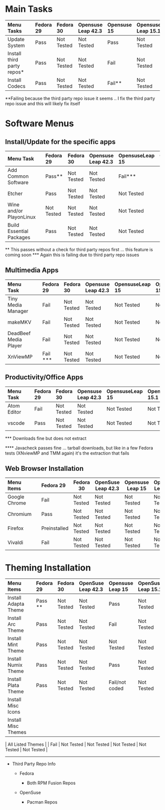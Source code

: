 
# Main Tasks 

| Menu Tasks                 |   | Fedora 29 | Fedora 30  | Opensuse Leap 42.3 | Opensuse 15 | Opensuse Leap 15.1 | OpenSuse TW |
|:---------------------------|:--|:----------|:-----------|:-------------------|:------------|:-------------------|:------------|
| Update System              |   | Pass      | Not Tested | Not Tested         | Pass        | Not Tested         | Pass        |
| Install third party repos* |   | Pass      | Not Tested | Not Tested         | Fail        | Not Tested         | Fail        |
| Install Codecs             |   | Pass      | Not Tested | Not Tested         | Fail**      | Not Tested         | Not Tested  |

**Failing because the third party repo issue it seems .. I fix the third party repo issue and this will likely fix itself 


# Software Menus
## Install/Update for the specific apps

| Menu Task                |   | Fedora 29  | Fedora 30  | Opensuse Leap 42.3 | OpensuseLeap 15 | OpensuseLeap 15.1 | Opensuse TW |
|:-------------------------|:--|:-----------|:-----------|:-------------------|:----------------|:------------------|:------------|
| Add Common Software      |   | Pass**     | Not Tested | Not Tested         | Fail***     | Not Tested        | Pass **     |
| Etcher                   |   | Pass       | Not Tested | Not Tested         | Not Tested      | Not Tested        | Not Tested  |
| Wine and/or PlayonLinux  |   | Not Tested | Not Tested | Not Tested         | Not Tested      | Not Tested        | Fail        |
| Build Essential Packages |   | Pass       | Not Tested | Not Tested         | Not Tested      | Not Tested        | Pass        |

** This passes without a check for third party repos first ... this feature is coming soon 
*** Again this is failing due to third party repo issues 

## Multimedia Apps

| Menu Task             |   | Fedora 29 | Fedora 30  | Opensuse Leap 42.3 | OpensuseLeap 15 | OpensuseLeap 15.1 | Opensuse TW |
|:----------------------|:--|:----------|:-----------|:-------------------|:----------------|:------------------|:------------|
| Tiny Media Manager    |   | Fail      | Not Tested | Not Tested         | Not Tested      | Not Tested        | Fail ****   |
| makeMKV               |   | Fail      | Not Tested | Not Tested         | Not Tested      | Not Tested        | Not Tested  |
| DeadBeef Media Player |   | Fail      | Not Tested | Not Tested         | Not Tested      | Not Tested        | Pass        |
| XnViewMP              |   | Fail ***  | Not Tested | Not Tested         | Not Tested      | Not Tested        | Fail ****   |


## Productivity/Office Apps 

| Menu Task   |   | Fedora 29 | Fedora 30  | Opensuse Leap 42.3 | OpensuseLeap 15 | OpensuseLeap 15.1 | Opensuse TW |
|:------------|:--|:----------|:-----------|:-------------------|:----------------|:------------------|:------------|
| Atom Editor |   | Fail      | Not Tested | Not Tested         | Not Tested      | Not Tested        | Fail        |
| vscode      |   | Pass      | Not Tested | Not Tested         | Not Tested      | Not Tested        | Pass        |




*** Downloads fine but does not extract

**** Javacheck passes fine ... tarball downloads, but like in a few Fedora tests (XNviewMP and TMM again) it's the extraction that fails

## Web Browser Installation 

| Menu Items    |   | Fedora 29    | Fedora 30  | OpenSuse Leap 42.3 | Opensuse Leap 15 | OpenSuse Leap 15.1 | OpenSuse Tw |
|:--------------|:--|:-------------|------------|--------------------|------------------|--------------------|-------------|
| Google Chrome |   | Fail         | Not Tested | Not Tested         | Not Tested       | Not Tested         | Pass        |
| Chromium      |   | Pass         | Not Tested | Not Tested         | Not Tested       | Not Tested         | Fail        |
| Firefox       |   | Preinstalled | Not Tested | Not Tested         | Not Tested       | Not Tested         | Not Tested  |
| Vivaldi       |   | Fail         | Not Tested | Not Tested         | Not Tested       | Not Tested         | Pass        |


# Theming Installation 

| Menu Items           |   | Fedora 29 | Fedora 30  | OpenSuse Leap 42.3 | Opensuse Leap 15 | OpenSuse Leap 15.1 | OpenSuse Tw |
|:---------------------|:--|:----------|:-----------|:-------------------|:-----------------|:-------------------|:------------|
| Install Adapta Theme |   | Pass **   | Not Tested | Not Tested         | Pass             | Not Tested         | Pass        |
| Install Arc Theme    |   | Pass      | Not Tested | Not Tested         | Fail             | Not Tested         | Pass        |
| Install Mint Theme   |   | Pass      | Not Tested | Not Tested         | Not Tested       | Not Tested         | Pass        |
| Install Numix Theme  |   | Pass      | Not Tested | Not Tested         | Pass             | Not Tested         | Pass        |
| Install Plata Theme  |   | Pass      | Not Tested | Not Tested         | Fail/not coded   | Not Tested         | Pass        |
| Install Misc Icons   |   |           |            |                    |                  |                    |             |
| Install Misc Themes  |   |           |            |                    |                  |                    |             |

| All Listed Themes    |   | Fail      | Not Tested | Not Tested         | Not Tested       | Not Tested         | Not Tested  |


--- 

- Third Party Repo Info

  - Fedora

    - Both RPM Fusion Repos

  - OpenSuse

    - Pacman Repos
